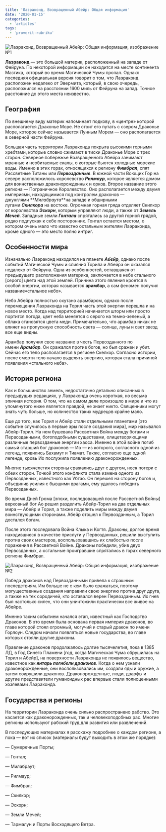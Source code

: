```yaml
---
title: 'Лаэраконд, Возвращенный Абейр: Общая информация'
date: '2020-01-15'
categories:
  - 'articles'
tags:
  - 'proverit-rubriku'
---
```


![Лаэраконд, Возвращенный Абейр: Общая информация, изображение №1](https://sun9-5.userapi.com/c206524/v206524793/233dd/iBw7-7b6NQw.jpg)

**Лаэраконд** — это большой материк, расположенный на западе от Фейруна. По некоторой информации он находится на месте континента Мазтика, который во время Магической Чумы пропал. Однако последняя официальная версия говорит о том, что Лаэраконд расположен недалеко от Эвермита, который, в свою очередь, расположился на расстоянии 1600 миль от Фейруна на запад. Точное расстояние до этого места неизвестно.

## География

По внешнему виду материк напоминает подкову, в «центре» которой располагается Драконье Море. Не стоит его путать с озером Драконье Море, которое сейчас называется Лунным Морем — оно располагается в северной части Фейруна.

Большая часть территории Лаэраконда покрыта высокими горными хребтами, которые словно сжимают в тиски Драконье Море с трех сторон. Северное побережье Возвращенного Абейра занимают мрачные и необитаемые скалы, о которые бьются холодные морские воды. Именно в этих горах, относящихся к региону **_Фимбрал_**, спят Рассветные Титаны или **_Первозданные_**. В южной части Воющих Гор на севере расположилось королевство **_Рилмаур_**, которое является домом для воинственных драконорожденных и орков. Второе название этого региона — Пограничное Королевство. Оно располагается между двумя империями, находящимися под контролем драконов — джунглями **_Милабраута_**на западе и обширными лугами **_Скилкора_** на востоке. Огромная горная гряда отделяет Скилкор от королевства **_Эскорн_**, которым управляют люди, а также от **_Земель Мечей_**. Западные земли **_Гонтала_** спрятались за другой горной грядой, редко подпуская к себе посторонних. Гонтал остается местом, о котором очень мало что известно остальным жителям Лаэраконда, кроме одного — это место полно интриг.

## Особенности мира

Изначально Лаэраконд находился на планете **_Абейр_**, однако после событий Магической Чумы и слияния Торила и Абейра он оказался недалеко от Фейруна. Одна из особенностей, оставшаяся от предыдущего расположения материка, заключается в небе стального \[серого\] цвета над этой землей. Причина этого явления кроется в особой энергии, которая называется **арамбар**, а сам феномен получил название«стальное небо».

Небо Абейра полностью окутано арамбаром, однако после перемещения Лаэраконда на Торил часть этой энергии перешла и на новое место. Когда над территорией начинается шторм или просто портится погода, цвет неба меняется с серого на темно-зеленый, а облака становятся цвета меди. Примечательно, что арамбар никак не влияет на пропускную способность света — солнце, луны и свет звезд все еще видны.

Арамбар получил свое название в честь Первозданного по имени **_Арамбар_**. Он сражался против богов, но был сражен и убит. Сейчас его тело располагается в регионе Скелкор. Согласно истории, после смерти тело начало выделять энергию, которая стала причиной появления «стального неба».

## История региона

Как и большинство земель, недостаточно детально описанных в предыдущих редакциях, у Лаэраконда очень короткая, но весьма эпичная история. О том, что на самом деле произошло в мире и что из упомянутого ниже является правдой, не знает никто. Священники могут знать чуть больше, но количество таких мудрецов крайне мало.

Еще до того, как Торил и Абейр стали отдельными планетами \[это событие случилось в первые эры после создания мира\], мир назывался Абейр-Торил. На нем бушевала Рассветная Война между богами и Первозданными, богоподобными существами, олицетворяющими различные первозданные энергии хаоса. Именно в этой войне погиб самый старший бог драконов — Ио — из которого, согласного одной из легенд, появились Бахамут и Тиамат. Также, согласно еще одной легенде, кровь Ио послужила появлению драконорожденных.

Многие тысячелетия стороны сражались друг с другом, неся потери с обеих сторон. Точкой этого конфликта стала измена одного из Первозданных, известного как Убтао. Он перешел на сторону богов и, объединив усилия с бывшими врагами, ему удалось победить Первозданных.

Во время Дней Грома \[эпохи, последовавшей после Рассветной Войны\] верховный бог Ао решил разделить Абейр-Торил на два отдельных мира — Абейр и Торил, а также поделить миры между двумя воинствующими сторонами. Абейр отошел к Первозданным, а Торил достался богам.

После этого последовала Война Клыка и Когтя. Драконы, долгое время находившиеся в качестве прислуги у Первозданных, решили выступить против своих мастеров, воспользовавшись их слабостью после поражения в Рассветной Войне. Драконы победили, убив двух Первозданных, а остальные проигравшие спрятались в горах северного региона Фимбрал.

![Лаэраконд, Возвращенный Абейр: Общая информация, изображение №2](https://sun9-52.userapi.com/c855120/v855120875/1bd16c/9HmMj9r9H0s.jpg)

Победа драконов над Первозданными привела к страшным последствиям. Им больше не с кем было сражаться, поэтому могущественные создания направили свою энергию против друг друга, а также на тех сородичей, кто оставался верен Первозданным. Их гнев был настолько силен, что они уничтожили практически все живое на Абейре.

Именно таким событием начался этап, известный как Господство Драконов. В это время была основана первая империя драконов, во главе которой стоял огромный, могучий и старый дракон по имени Горлоун. Следом начали появляться новые государства, во главе которых стояли другие драконы.

Правление драконов продолжалось долгие тысячелетия, пока в 1385 ЛД, в Год Синего Пламени \[год, когда Магическая Чума обрушилась на Торил и Абейр\], на поверхности Лаэраконда не появилось вещество, известное как **_янтарь погибели драконов_**. Когда о нем узнали драконорожденные, они воспользовались им, создали яды и оружие, а затем сокрушили драконов. Драконорожденные, люди, дварфы и другие представители гуманоидных рас впервые стали полноценными хозяевами Лаэраконда.

## Государства и регионы

На территории Лаэраконда очень сильно распространено рабство. Это касается как драконорожденных, так и человекоподобных рас. Многие регионы используют рабский труд для развития или развлечений.

В последующих материалах я расскажу подробнее о каждом регионе, а пока — вот их список (материалы будут выходить в этом же порядке):

— Сумеречные Порты;

— Гонтал;

— Милабраут;

— Рилмаур;

— Фимбрал;

— Скилкор;

— Эскорн;

— Земли Мечей;

— Тармалун и Порты Восходящего Ветра.
